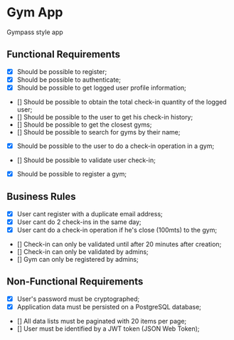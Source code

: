 # Gym App

Gympass style app

## Functional Requirements

- [x] Should be possible to register;
- [x] Should be possible to authenticate;
- [x] Should be possible to get logged user profile information;
- [] Should be possible to obtain the total check-in quantity of the logged user;
- [] Should be possible to the user to get his check-in history;
- [] Should be possible to get the closest gyms;
- [] Should be possible to search for gyms by their name;
- [x] Should be possible to the user to do a check-in operation in a gym;
- [] Should be possible to validate user check-in;
- [x] Should be possible to register a gym;

## Business Rules

- [x] User cant register with a duplicate email address;
- [x] User cant do 2 check-ins in the same day;
- [x] User cant do a check-in operation if he's close (100mts) to the gym;
- [] Check-in can only be validated until after 20 minutes after creation;
- [] Check-in can only be validated by admins;
- [] Gym can only be registered by admins;

## Non-Functional Requirements

- [x] User's password must be cryptographed;
- [x] Application data must be persisted on a PostgreSQL database;
- [] All data lists must be paginated with 20 items per page;
- [] User must be identified by a JWT token (JSON Web Token);
